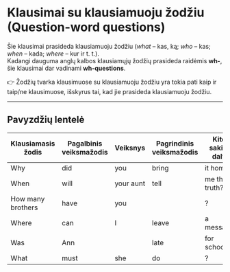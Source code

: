 # Klausimai su klausiamuoju žodžiu (Question-word questions)

Šie klausimai prasideda klausiamuoju žodžiu (*what* – kas, ką; *who* – kas; *when* – kada; *where* – kur ir t. t.).  
Kadangi dauguma anglų kalbos klausiamųjų žodžių prasideda raidėmis **wh-**, šie klausimai dar vadinami **wh-questions**.

👉 Žodžių tvarka klausimuose su klausiamuoju žodžiu yra tokia pati kaip ir taip/ne klausimuose, išskyrus tai, kad jie prasideda klausiamuoju žodžiu.

---

## Pavyzdžių lentelė

| Klausiamasis žodis | Pagalbinis veiksmažodis | Veiksnys    | Pagrindinis veiksmažodis | Kitos sakinio dalys   |
|---------------------|--------------------------|-------------|---------------------------|-----------------------|
| Why                 | did                      | you         | bring                     | it home?              |
| When                | will                     | your aunt   | tell                      | me the truth?         |
| How many brothers   | have                     | you         |                           | ?                     |
| Where               | can                      | I           | leave                     | a message?            |
| Was                 | Ann                      |             | late                      | for school?           |
| What                | must                     | she         | do                        | ?                     |
